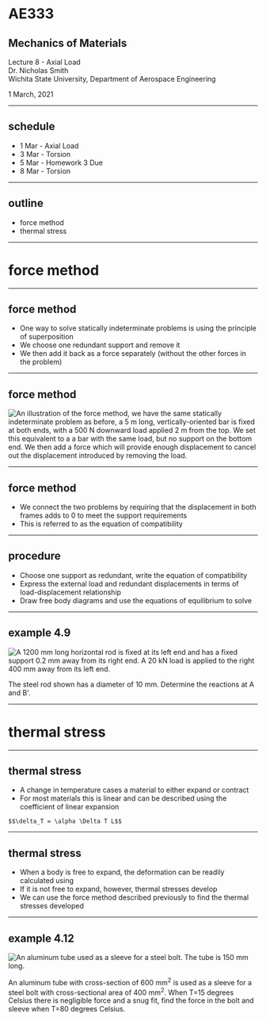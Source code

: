 # AE333
## Mechanics of Materials
Lecture 8 - Axial Load<br/>
Dr. Nicholas Smith<br/>
Wichita State University, Department of Aerospace Engineering

1 March, 2021

----
## schedule

- 1 Mar - Axial Load
- 3 Mar - Torsion
- 5 Mar - Homework 3 Due
- 8 Mar - Torsion

----
## outline

- force method
- thermal stress

---
# force method

----
## force method

-   One way to solve statically indeterminate problems is using the principle of superposition
-   We choose one redundant support and remove it
-   We then add it back as a force separately (without the other forces in the problem)

----
## force method

![An illustration of the force method, we have the same statically indeterminate problem as before, a 5 m long, vertically-oriented bar is fixed at both ends, with a 500 N downward load applied 2 m from the top. We set this equivalent to a a bar with the same load, but no support on the bottom end. We then add a force which will provide enough displacement to cancel out the displacement introduced by removing the load.](../images/force-method.png)

----
## force method

-   We connect the two problems by requiring that the displacement in both frames adds to 0 to meet the support requirements
-   This is referred to as the equation of compatibility

----
## procedure

-   Choose one support as redundant, write the equation of compatibility
-   Express the external load and redundant displacements in terms of load-displacement relationship
-   Draw free body diagrams and use the equations of equilibrium to solve

----
## example 4.9

![A 1200 mm long horizontal rod is fixed at its left end and has a fixed support 0.2 mm away from its right end. A 20 kN load is applied to the right 400 mm away from its left end.](../images/example-4-9.jpg)

The steel rod shown has a diameter of 10 mm. Determine the reactions at A and B'.

---
# thermal stress

----
## thermal stress

-   A change in temperature cases a material to either expand or contract
-   For most materials this is linear and can be described using the coefficient of linear expansion

`$$\delta_T = \alpha \Delta T L$$`

----
## thermal stress

-   When a body is free to expand, the deformation can be readily calculated using
-   If it is not free to expand, however, thermal stresses develop
-   We can use the force method described previously to find the thermal stresses developed

----
## example 4.12

<div class="left">

![An aluminum tube used as a sleeve for a steel bolt. The tube is 150 mm long.](../images/example-4-12.jpg) <!-- .element width="70%" -->

</div>

<div class="right">

An aluminum tube with cross-section of 600 mm<sup>2</sup> is used as a sleeve for a steel bolt with cross-sectional area of 400 mm<sup>2</sup>. When T=15 degrees Celsius there is negligible force and a snug fit, find the force in the bolt and sleeve when T=80 degrees Celsius.

</div>
